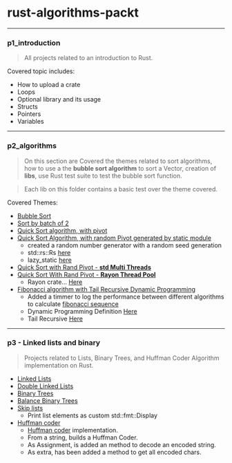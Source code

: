 # rust-algorithms-packt


-----
### p1_introduction

> All projects related to an introduction to Rust.

 Covered topic includes:
 - How to upload a crate
 - Loops
 - Optional library and its usage
 - Structs
 - Pointers
 - Variables

---
### p2_algorithms
> On this section are Covered the themes related to sort algorithms, how to use a the __bubble sort algorithm__ to sort a Vector, creation of __libs__, use Rust test suite to test the bubble sort function.

>Each lib on this folder contains a basic test over the theme covered.

Covered Themes:
- [Bubble Sort](../main/p2_algorithms/v1-sorting/src/lib.rs)
- [Sort by batch of 2](../main/p2_algorithms/v2-merge-sort/src/lib.rs)
- [Quick Sort algorithm, with pivot](../main/p2_algorithms/v3-quick-sort/src/lib.rs)
- [Quick Sort Algorithm, with random Pivot generated by static module](../main/p2_algorithms/v4-improve-sort/src/lib.rs)
  - created a random number generator with a random seed generation
  - std::rs::Rs [here](https://doc.rust-lang.org/std/rc/struct.Rc.html)
  - lazy_static [here](https://crates.io/crates/lazy_static)
- [Quick Sort with Rand Pivot - __std Multi Threads__](../main/p2_algorithms/v5-sort-threads/src/lib.rs)
- [Quick Sort With Rand Pivot - __Rayon Thread Pool__](../main/p2_algorithms/v6-thread-pool/src/lib.rs)
  - Rayon crate... [Here](https://crates.io/crates/rayon)
- [Fibonacci algorithm with Tail Recursive Dynamic Programming](../main/p2_algorithms/v7-dynamic-programming/src/main.rs)
  - Added a timmer to log the performance between different algorithms to calculate [fibonacci sequence](https://en.wikipedia.org/wiki/Fibonacci_number)
  - Dynamic Programming Definition [Here](https://en.wikipedia.org/wiki/Dynamic_programming)
  - Tail Recursive [Here](https://en.wikipedia.org/wiki/Tail_call)
----
### p3 - Linked lists and binary 

> Projects related to Lists, Binary Trees, and Huffman Coder Algorithm implementation on Rust.

- [Linked Lists](../main/p3_linked_lists_and_binary_trees/v1_linked_lists/src/main.rs)
- [Double Linked Lists](../main/p3_linked_lists_and_binary_trees/v2_double_linked_lists/src/main.rs)
- [Binary Trees](../main/p3_linked_lists_and_binary_trees/v4_binary_trees/src/main.rs)
- [Balance Binary Trees](../main/p3_linked_lists_and_binary_trees/v5_balance_binary_tree/src/main.rs)
- [Skip lists](../main/p3_linked_lists_and_binary_trees/v6_skip_lists/src/main.rs)
  - Print list elements as custom std::fmt::Display
- [Huffman coder](../main/p3_linked_lists_and_binary_trees/v7_huffman_encodign/src/main.rs)
  - [Huffman coder](https://en.wikipedia.org/wiki/Huffman_coding) implementation.
  - From a string, builds a Huffman Coder.
  - As Assignment, is added an method to decode an encoded string.
  - As extra, has been added a method to get all encoded chars.








